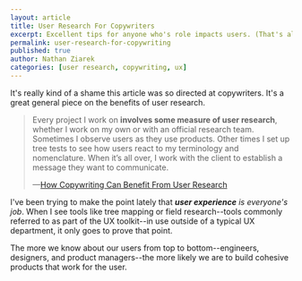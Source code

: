 ```yaml
---
layout: article
title: User Research For Copywriters
excerpt: Excellent tips for anyone who's role impacts users. (That's all of you.)
permalink: user-research-for-copywriting
published: true
author: Nathan Ziarek
categories: [user research, copywriting, ux]
---
```


It's really kind of a shame this article was so directed at copywriters. It's a great general piece on the benefits of user research.

>Every project I work on **involves some measure of user research**, whether I work on my own or with an official research team. Sometimes I observe users as they use products. Other times I set up tree tests to see how users react to my terminology and nomenclature. When it’s all over, I work with the client to establish a message they want to communicate. 
>
>—[How Copywriting Can Benefit From User Research](http://www.smashingmagazine.com/2015/07/how-copywriting-can-benefit-from-user-research/)

I've been trying to make the point lately that ***user experience** is everyone's job*. When I see tools like tree mapping or field research--tools commonly referred to as part of the UX toolkit--in use outside of a typical UX department, it only goes to prove that point.

The more we know about our users from top to bottom--engineers, designers, and product managers--the more likely we are to build cohesive products that work for the user. 